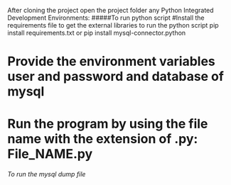 After cloning the project open the project folder any Python Integrated Development Environments:
#####To run python script
#Install the requirements file to get the external libraries to run the python script
  pip install requirements.txt
                 or
 pip install mysql-connector.python
# Provide the environment variables user and password and database of mysql
# Run the program by using the file name with the extension of .py: File_NAME.py
###### To run the mysql dump file

